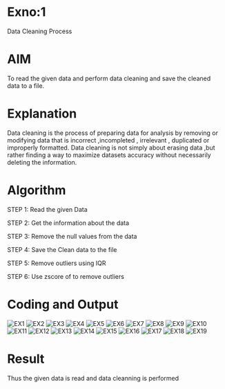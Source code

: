 # Exno:1
Data Cleaning Process

# AIM
To read the given data and perform data cleaning and save the cleaned data to a file.

# Explanation
Data cleaning is the process of preparing data for analysis by removing or modifying data that is incorrect ,incompleted , irrelevant , duplicated or improperly formatted. Data cleaning is not simply about erasing data ,but rather finding a way to maximize datasets accuracy without necessarily deleting the information.

# Algorithm
STEP 1: Read the given Data

STEP 2: Get the information about the data

STEP 3: Remove the null values from the data

STEP 4: Save the Clean data to the file

STEP 5: Remove outliers using IQR

STEP 6: Use zscore of to remove outliers

# Coding and Output
![EX1](https://github.com/user-attachments/assets/806a7c3a-2f74-4591-afd0-09168765f80d)
![EX2](https://github.com/user-attachments/assets/3985e2df-2685-4f6f-a29d-a2f59668675e)
![EX3](https://github.com/user-attachments/assets/032b2e74-defb-48fd-a4ae-1f00293e8ed4)
![EX4](https://github.com/user-attachments/assets/39b19404-4978-411f-a763-3c720e539ecc)
![EX5](https://github.com/user-attachments/assets/d44f1759-eef7-4b71-96cd-bad91fb6df5a)
![EX6](https://github.com/user-attachments/assets/ad3624f3-ce6d-4dc9-b1ab-e2178d952a15)
![EX7](https://github.com/user-attachments/assets/40b89e4e-0920-4625-9093-b410e2cddb56)
![EX8](https://github.com/user-attachments/assets/31b7972b-2eb4-4251-bddb-becbee28b775)
![EX9](https://github.com/user-attachments/assets/8a5da9f4-3571-4eb4-a954-7a8dde0ce218)
![EX10](https://github.com/user-attachments/assets/868fd89e-9c72-4e05-9afc-f15b527810ec)
![EX11](https://github.com/user-attachments/assets/71d6d29e-6f58-45fb-8ad2-1abd62341b21)
![EX12](https://github.com/user-attachments/assets/de4e51c9-65f5-4e9a-b176-121331e7bbaf)
![EX13](https://github.com/user-attachments/assets/379acab8-58b6-4a45-9325-2e567cb07e24)
![EX14](https://github.com/user-attachments/assets/2b50049a-b412-4efe-8c2e-b4216e3214e9)
![EX15](https://github.com/user-attachments/assets/2f9b1318-b9e2-4a47-8b02-b4b7e8df4224)
![EX16](https://github.com/user-attachments/assets/bfcbd9d5-3981-4c1a-82ac-fe34de8d3026)
![EX17](https://github.com/user-attachments/assets/073ffc75-426f-41af-8fc8-2b628760b512)
![EX18](https://github.com/user-attachments/assets/f9eff238-4165-4ee2-8c78-729c03c59fe0)
![EX19](https://github.com/user-attachments/assets/edf7d96a-bdcf-4a50-b727-7da62ef4fc36)


# Result
 Thus the given data is read and data cleanning is performed
